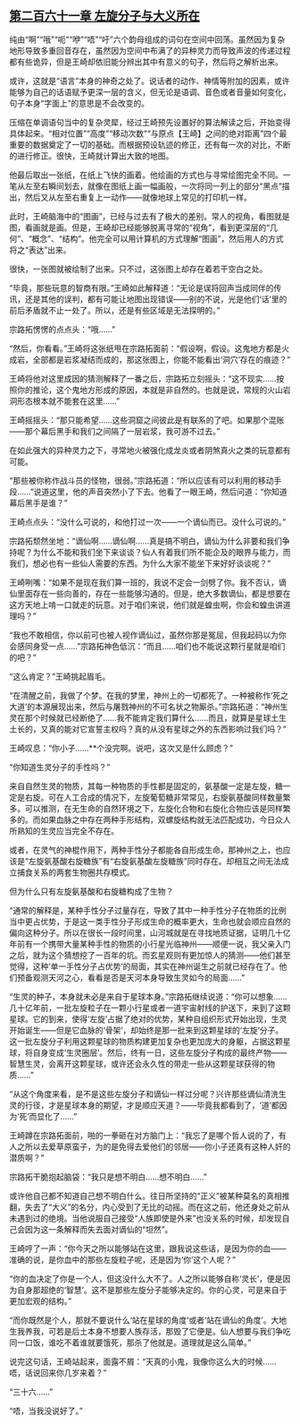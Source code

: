 ## [第二百六十一章 左旋分子与大义所在](https://www.xxbiquge.com/11_11207/9176497.html)


  纯由“啊”“哦”“呃”“咿”“唔”“吁”六个韵母组成的词句在空间中回荡。虽然因为复杂地形导致多重回音存在，虽然因为空间中布满了的异种灵力而导致声波的传递过程都有些诡异，但是王崎却依旧能分辨出其中有意义的句子，然后将之解析出来。

  或许，这就是“语言”本身的神奇之处了。说话者的动作、神情等附加的因素，或许能够为自己的话语赋予更深一层的含义，但无论是语调、音色或者音量如何变化，句子本身“字面上”的意思是不会改变的。

  压缩在单调语句当中的复杂灵犀，经过王崎预先设置好的算法解读之后，开始变得具体起来。“相对位置”“高度”“移动次数”“与原点【王崎】之间的绝对距离”四个最重要的数据奠定了一切的基础。而根据预设轨迹的修正，还有每一次的对比，不断的进行修正。很快，王崎就计算出大致的地图。

  他最后取出一张纸，在纸上飞快的画着。他绘画的方式也与寻常绘图完全不同。一笔从左至右瞬间划去，就像在图纸上画一幅画般，一次将同一列上的部分“黑点”描出，然后又从左至右重复上一动作——就像地球上常见的打印机一样。

  此时，王崎脑海中的“图画”，已经与过去有了极大的差别。常人的视角，看图就是图，看画就是画。但是，王崎却已经能够脱离寻常的“视角”，看到更深层的“几何”、“概念”、“结构”。他完全可以用计算机的方式理解“图画”，然后用人的方式将之“表达”出来。

  很快，一张图就被绘制了出来。只不过，这张图上却存在着若干空白之处。

  “毕竟，那些玩意的智商有限。”王崎如此解释道：“无论是误将回声当成同伴的传讯，还是其他的误判，都有可能让地图出现错误——别的不说，光是他们‘话’里的前后矛盾就不止一处了。所以，还是有些区域是无法探明的。”

  宗路拓愣愣的点点头：“哦……”

  “然后，你看看。”王崎将这张纸甩在宗路拓面前：“假设啊，假设。这鬼地方都是火成岩，全部都是岩浆凝结而成的，那这张图上，你能不能看出‘洞穴’存在的痕迹？”

  王崎将他对这里成因的猜测解释了一番之后，宗路拓立刻摇头：“这不现实……按照你的推论，这个鬼地方形成的原因，本就是非自然的。也就是说，常规的火山岩洞形态根本就不能套在这里……”

  王崎摇摇头：“那只能希望……这些洞窟之间彼此是有联系的了吧。如果那个混账——那个幕后黑手和我们之间隔了一层岩浆，我可游不过去。”

  在如此强大的异种灵力之下，寻常地火被强化成龙炎或者阴煞真火之类的玩意都有可能。

  “那些被你称作战斗员的怪物，很弱。”宗路拓道：“所以应该有可以利用的移动手段……”说道这里，他的声音突然小了下去。他看了一眼王崎，然后问道：“你知道幕后黑手是谁？”

  王崎点点头：“没什么可说的，和他打过一次——一个谪仙而已。没什么可说的。”

  宗路拓颓然坐地：“谪仙啊……谪仙啊……真是搞不明白，谪仙为什么非要和我们争持呢？为什么不能和我们坐下来谈谈？仙人有着我们所不能企及的眼界与能力，而我们，想必也有一些仙人需要的东西。为什么大家不能坐下来好好谈谈呢？”

  王崎咧嘴：“如果不是现在我们算一班的，我说不定会一剑劈了你。我不否认，谪仙里面存在一些向善的，存在一些能够沟通的。但是，绝大多数谪仙，都是想要在这方天地上啃一口就走的玩意。对于咱们来说，他们就是蝗虫啊，你会和蝗虫讲道理吗？”

  “我也不敢相信，你以前可也被人视作谪仙过，虽然你那是冤屈，但我起码以为你会感同身受一点……”宗路拓神色低沉：“而且……咱们也不能说这颗行星就是咱们的吧？”

  “这么肯定？”王崎挑起眉毛。

  “在清醒之前，我做了个梦。在我的梦里，神州上的一切都死了。一种被称作‘死之大道’的本源展现出来，然后与屠戮神州的不可名状之物厮杀。”宗路拓道：“神州生灵在那个时候就已经断绝了……我不能肯定我们算什么……而且，就算是星球土生土长的，又真的能对它宣誓主权吗？真的从没有星球之外的东西影响过我们吗？”

  王崎叹息：“你小子……**个没完啊。说吧，这次又是什么顾虑？”

  “你知道生灵分子的手性吗？”

  来自自然生灵的物质，其每一种物质的手性都是固定的，氨基酸一定是左旋，糖一定是右旋。可在人工合成的情况下，左旋葡萄糖非常常见，右旋氨基酸同样数量繁多。可以推测，在无生命的自然环境之下，左旋化合物和右旋化合物应该是同样繁多的。而如果血脉之中存在两种手形结构，双螺旋结构就无法匹配成功，今日众人所熟知的生灵应当完全不存在。

  或者，在灵气的神棍作用下，两种手性分子都能各自形成生命，那神州之上，也应该是“左旋氨基酸右旋糖族”有“右旋氨基酸左旋糖族”同时存在。却相互之间无法成立捕食关系的两套生物圈共存模式。

  但为什么只有左旋氨基酸和右旋糖构成了生物？

  “通常的解释是，某种手性分子过量存在，导致了其中一种手性分子在物质的比例当中更占优势，于是这一类手性分子形成生命的概率更大，生命也就会顺应自然的偏向这种分子。所以在很长一段时间里，山河城就是在寻找地质证据，证明几十亿年前有一个携带大量某种手性的物质的小行星光临神州——顺便一说，我父亲入门之后，就为这个猜想挖了一百年的坑。而玄星观则有更加惊人的猜测——他们甚至觉得，这种‘单一手性分子占优势’的局面，其实在神州诞生之前就已经存在了。他们预备观测天河之心，看看是否是天河本身导致生灵如今的局面……”

  “生灵的种子，本身就未必是来自于星球本身。”宗路拓继续说道：“你可以想象……几十亿年前，一批左旋粒子在一颗小行星或者一道宇宙射线的护送下，来到了这颗星球。它的到来，使得‘左旋’占据了绝对的优势，某种自组织形式开始出现，生灵开始诞生——但是它血脉的‘骨架’，却始终是那一批来到这颗星球的‘左旋’分子。这一批左旋分子利用这颗星球的物质构建更加复杂也更加庞大的身躯，占据这颗星球，将自身变成‘生灵圈层’。然后，终有一日，这些左旋分子构成的最终产物——智慧生灵，会离开这颗星球，或许还会永久性的带走一些从这颗星球获得的物质……”

  “从这个角度来看，是不是这些左旋分子和谪仙一样过分呢？兴许那些谪仙清洗生灵的行径，才是星球本身的期望，才是顺应天道？——毕竟我都看到了，‘道’都因为‘死’而显化了……”

  王崎蹲在宗路拓面前，啪的一拳砸在对方脑门上：“我忘了是哪个哲人说的了，有人之所以去爱草原蛮子，为的是免得去爱他们的邻居——你小子还真有这种人奸的潜质啊？”

  宗路拓干脆抱起脑袋：“我只是想不明白……想不明白……”

  或许他自己都不知道自己想不明白什么。往日所坚持的“正义”被某种莫名的真相推翻，失去了“大义”的名分，内心受到了无比的动摇。而在这之前，他还身处之前从未遇到过的绝境。当他说服自己接受“人族即使是外来”也没关系的时候，却发现自己会因为这一条解释而失去面对谪仙的“坦然”。

  王崎哼了一声：“你今天之所以能够站在这里，跟我说这些话，是因为你的血——准确的说，是你血中的那些左旋粒子呢，还是因为‘你’这个人呢？”

  “你的血决定了你是一个人，但这没什么大不了。人之所以能够自称‘灵长’，便是因为自身那超绝的‘智慧’。这不是那些左旋分子能够决定的。你的心灵，可是来自于更加宏观的结构。”

  “而你既然是个人，那就不要说什么‘站在星球的角度’或者‘站在谪仙的角度’。大地生我养我，可若是后土本身不想要人族存活，那毁了它便是。仙人想要与我们争吃同一口饭，谁吃不着谁就要饿死，那杀了他就是。道理就是这么简单。”

  说完这句话，王崎站起来，面露不屑：“天真的小鬼，我像你这么大的时候……唔，话说回来你几岁来着？”

  “三十六……”

  “唔，当我没说好了。”
